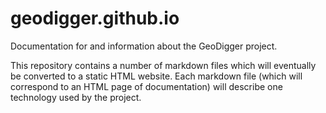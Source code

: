 geodigger.github.io
===================

Documentation for and information about the GeoDigger project.

This repository contains a number of markdown files which will
eventually be converted to a static HTML website. Each markdown file
(which will correspond to an HTML page of documentation) will describe
one technology used by the project.
